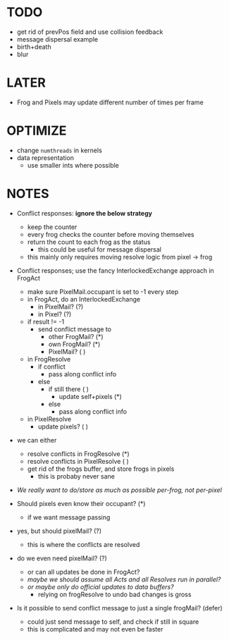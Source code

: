 



# TODO

- get rid of prevPos field and use collision feedback
- message dispersal example
- birth+death
- blur

# LATER

- Frog and Pixels may update different number of times per frame

# OPTIMIZE

- change `numthreads` in kernels
- data representation
    - use smaller ints where possible

# NOTES

- Conflict responses: **ignore the below strategy**
    - keep the counter
    - every frog checks the counter before moving themselves
    - return the count to each frog as the status
        - this could be useful for message dispersal
    - this mainly only requires moving resolve logic from pixel -> frog

- Conflict responses; use the fancy InterlockedExchange approach in FrogAct
    - make sure PixelMail.occupant is set to -1 every step
    - in FrogAct, do an InterlockedExchange
        - in PixelMail?     (?)
        - in Pixel?         (?)
    - if result != -1
        - send conflict message to 
            - other FrogMail?   (*)
            - own FrogMail?     (*)
            - PixelMail?        ( )
    - in FrogResolve
        - if conflict
            - pass along conflict info
        - else
            - if still there    ( )
                - update self+pixels (*)
            - else
                - pass along conflict info
    - in PixelResolve
        - update pixels? ( )
- we can either
    - resolve conflicts in FrogResolve  (*)
    - resolve conflicts in PixelResolve ( )
    - get rid of the frogs buffer, and store frogs in pixels
        - this is probaby never sane

- *We really want to do/store as much as possible per-frog, not per-pixel*
- Should pixels even know their occupant?   (*)
    - if we want message passing
- yes, but should pixelMail?                (?)
    - this is where the conflicts are resolved
- do we even need pixelMail?                (?)
    - or can all updates be done in FrogAct?
    - *maybe we should assume all Acts and all Resolves run in parallel?*
    - *or maybe only do official updates to data buffers?*
        - relying on frogResolve to undo bad changes is gross

- Is it possible to send conflict message to just a single frogMail? (defer)
    - could just send message to self, and check if still in square
    - this is complicated and may not even be faster
